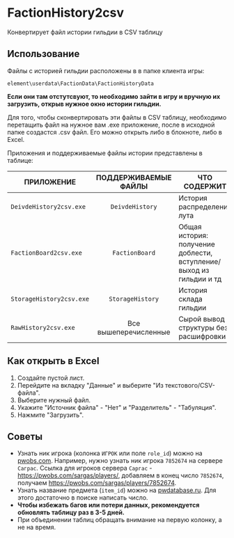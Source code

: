 # FactionHistory2csv
Конвертирует файл истории гильдии в CSV таблицу

## Использование
Файлы с историей гильдии расположены в в папке клиента игры: 
```
element\userdata\FactionData\FactionHistoryData
```
**Если они там отстутсвуют, то необходимо зайти в игру и вручную их загрузить, открыв нужное окно истории гильдии.**

Для того, чтобы сконвертировать эти файлы в CSV таблицу, необходимо перетащить файл на нужное вам .exe приложение, 
после в исходной папке создастся .csv файл. Его можно открыть либо в блокноте, либо в Excel.

Приложения и поддерживаемые файлы истории представлены в таблице:

| ПРИЛОЖЕНИЕ               | ПОДДЕРЖИВАЕМЫЕ ФАЙЛЫ  | ЧТО СОДЕРЖИТ                                                        |
|--------------------------|:---------------------:|---------------------------------------------------------------------|
| `DeivdeHistory2csv.exe`  |    `DeivdeHistory`    | История распределения лута                                          |
| `FactionBoard2csv.exe`   |    `FactionBoard`     | Общая история: получение доблести, вступление/выход из гильдии и тд |
| `StorageHistory2csv.exe` |   `StorageHistory`    | История склада гильдии                                              |
| `RawHistory2csv.exe`     | Все вышеперечисленные | Сырой вывод структуры без расшифровки                               |

## Как открыть в Excel
1. Создайте пустой лист.
2. Перейдите на вкладку "Данные" и выберите "Из текстового/CSV-файла".
3. Выберите нужный файл.
4. Укажите "Источник файла" - "Нет" и "Разделитель" - "Табуляция".
5. Нажмите "Загрузить".

## Советы
- Узнать ник игрока (колонка `ИГРОК` или поле `role_id`) можно на [pwobs.com](https://pwobs.com). Например, нужно узнать ник игрока `7852674` на сервере `Саграс`. Ссылка для игроков сервера `Саргас` - https://pwobs.com/sargas/players/, добавляем в конец число `7852674`, получаем https://pwobs.com/sargas/players/7852674.
- Узнать название предмета (`item_id`) можно на [pwdatabase.ru](https://pwdatabase.ru). Для этого достаточно в поиске написать число.
- **Чтобы избежать багов или потери данных, рекомендуется обновлять таблицу раз в 3-5 дней.**
- При объединении таблиц обращать внимание на первую колонку, а не на время.
